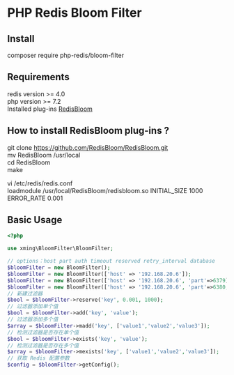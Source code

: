 # PHP Redis Bloom Filter

## Install
composer require php-redis/bloom-filter

## Requirements
redis version >= 4.0  
php version >= 7.2  
Installed plug-ins [RedisBloom](https://github.com/RedisBloom/RedisBloom)

## How to install RedisBloom plug-ins ?
git clone https://github.com/RedisBloom/RedisBloom.git  
mv RedisBloom /usr/local  
cd RedisBloom  
make  

vi /etc/redis/redis.conf  
loadmodule /usr/local/RedisBloom/redisbloom.so INITIAL_SIZE 1000 ERROR_RATE 0.001  

## Basic Usage
```php
<?php

use xming\BloomFilter\BloomFilter;

// options：host part auth timeout reserved retry_interval database 
$bloomFilter = new BloomFilter();
$bloomFilter = new BloomFilter(['host' => '192.168.20.6']);
$bloomFilter = new BloomFilter(['host' => '192.168.20.6', 'part'=>6379]);
$bloomFilter = new BloomFilter(['host' => '192.168.20.6', 'part'=>6380, 'auth' => 123456]);
// 新建过滤器 
$bool = $bloomFilter->reserve('key', 0.001, 1000);
// 过滤器添加单个值
$bool = $bloomFilter->add('key', 'value');
// 过滤器添加多个值
$array = $bloomFilter->madd('key', ['value1','value2','value3']);
// 检测过滤器是否存在单个值
$bool = $bloomFilter->exists('key', 'value');
// 检测过滤器是否存在多个值
$array = $bloomFilter->mexists('key', ['value1','value2','value3']);
// 获取 Redis 配置参数
$config = $bloomFilter->getConfig();